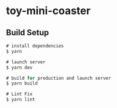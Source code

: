 # toy-mini-coaster

## Build Setup

```ts
# install dependencies
$ yarn

# launch server
$ yarn dev

# build for production and launch server
$ yarn build

# Lint Fix
$ yarn lint
```

